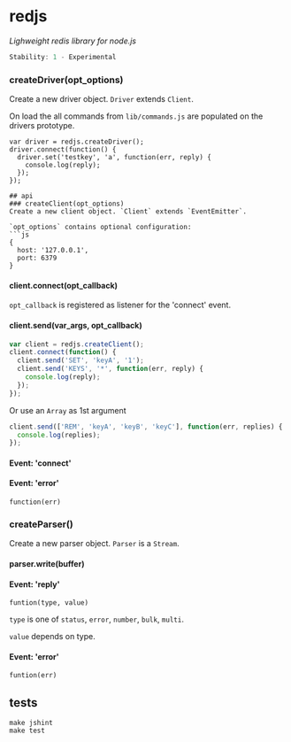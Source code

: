 # redjs
_Lighweight redis library for node.js_

```js
Stability: 1 - Experimental
```

### createDriver(opt_options)
Create a new driver object. `Driver` extends `Client`.

On load the all commands from `lib/commands.js` are populated on the drivers prototype.

```
var driver = redjs.createDriver();
driver.connect(function() {
  driver.set('testkey', 'a', function(err, reply) {
    console.log(reply);
  });
});

## api
### createClient(opt_options)
Create a new client object. `Client` extends `EventEmitter`.

`opt_options` contains optional configuration:
```js
{
  host: '127.0.0.1',
  port: 6379
}
```

#### client.connect(opt_callback)
`opt_callback` is registered as listener for the 'connect' event.

#### client.send(var_args, opt_callback)
```js
var client = redjs.createClient();
client.connect(function() {
  client.send('SET', 'keyA', '1');
  client.send('KEYS', '*', function(err, reply) {
    console.log(reply);
  });
});
```
Or use an `Array` as 1st argument
```js
client.send(['REM', 'keyA', 'keyB', 'keyC'], function(err, replies) {
  console.log(replies);
});
```

#### Event: 'connect'
#### Event: 'error'
`function(err)`

### createParser()
Create a new parser object. `Parser` is a `Stream`.

#### parser.write(buffer)

#### Event: 'reply'
`funtion(type, value)`

`type` is one of `status`, `error`, `number`, `bulk`, `multi`.

`value` depends on type.

#### Event: 'error'
`funtion(err)`

## tests
```
make jshint
make test
```
